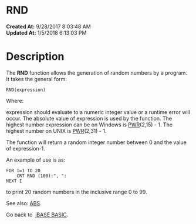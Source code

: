 # RND

**Created At:** 9/28/2017 8:03:48 AM  
**Updated At:** 1/5/2018 6:13:03 PM  


# Description

The **RND** function allows the generation of random numbers by a program. It takes the general form:

```
RND(expression)
```

Where:

expression should evaluate to a numeric integer value or a runtime error will occur. The absolute value of expression is used by the function. The highest number expression can be on Windows is [PWR](277641-pwr)(2,15) - 1. The highest number on UNIX is [PWR](277641-pwr)(2,31) - 1.

The function will return a random integer number between 0 and the value of expression-1.

An example of use is as:

```
FOR I=1 TO 20
    CRT RND (100):", ":
NEXT I
```

to print 20 random numbers in the inclusive range 0 to 99.



See also: [ABS](263503-abs).

Go back to  [jBASE BASIC](263498-jbase-basic).


